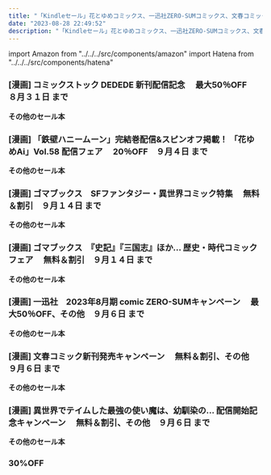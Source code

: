 ```yaml
---
title: "「Kindleセール」花とゆめコミックス、一迅社ZERO-SUMコミックス、文春コミック、ゴマブックス、実業之日本社、コミックストック DEDEDE"
date: "2023-08-28 22:49:52"
description: "「Kindleセール」花とゆめコミックス、一迅社ZERO-SUMコミックス、文春コミック、ゴマブックス、実業之日本社、コミックストック DEDEDE"
---
```

import Amazon from "../../../src/components/amazon"
import Hatena from "../../../src/components/hatena"






### [漫画] コミックストック DEDEDE 新刊配信記念　 最大50％OFF　８月３１日 まで

<Amazon asin="B0B8NPJQYN" />



<Amazon asin="B09T9DK242" />



<Amazon asin="B09SH1SCCK" />


**その他のセール本**

<Hatena src="https://kyukyunyorituryo.github.io/kindle_sale/html/20230831s34737.html" title=""/>


### [漫画] 「鉄壁ハニームーン」完結巻配信&スピンオフ掲載！ 「花ゆめAi」Vol.58 配信フェア　 20％OFF　９月４日 まで

<Amazon asin="B08L6NRSMV" />



<Amazon asin="B08DFS31HX" />



<Amazon asin="B08314MWH8" />


**その他のセール本**

<Hatena src="https://kyukyunyorituryo.github.io/kindle_sale/html/20230904s34744.html" title=""/>


### [漫画] ゴマブックス　SFファンタジー・異世界コミック特集　 無料＆割引　９月１４日 まで

<Amazon asin="B0BQMYSJD3" />



<Amazon asin="B09SPVW3DR" />



<Amazon asin="B09MZ9BKXY" />


**その他のセール本**

<Hatena src="https://kyukyunyorituryo.github.io/kindle_sale/html/20230914s34771.html" title=""/>


### [漫画] ゴマブックス　『史記』『三国志』ほか… 歴史・時代コミックフェア　 無料＆割引　９月１４日 まで

<Amazon asin="B09CFRKQ1R" />


<Amazon asin="B00JB7ZW2E" />


<Amazon asin="B00J4IWBR4" />


**その他のセール本**

<Hatena src="https://kyukyunyorituryo.github.io/kindle_sale/html/20230914s34772.html" title=""/>


### [漫画] 一迅社　2023年8月期 comic ZERO-SUMキャンペーン　 最大50％OFF、その他　９月６日 まで

<Amazon asin="B0CG5FHRSJ" />


<Amazon asin="B0CG5F9HFZ" />


<Amazon asin="B0CG5G7LQ3" />


**その他のセール本**

<Hatena src="https://kyukyunyorituryo.github.io/kindle_sale/html/20230906s34866.html" title=""/>


### [漫画] 文春コミック新刊発売キャンペーン　 無料＆割引、その他　９月６日 まで

<Amazon asin="B0B71P1JK6" />


<Amazon asin="B0BGY3NNC6" />


<Amazon asin="B09MTLHCK5" />


**その他のセール本**

<Hatena src="https://kyukyunyorituryo.github.io/kindle_sale/html/20230906s34783.html" title=""/>


### [漫画] 異世界でテイムした最強の使い魔は、幼馴染の… 配信開始記念キャンペーン　 無料＆割引、その他　９月６日 まで

<Amazon asin="B0CCR5G726" />


<Amazon asin="B0BSTW6X4G" />


<Amazon asin="B075ZVKBQ8" />


<Hatena src="https://kyukyunyorituryo.github.io/kindle_sale/html/20230906s34791.html" title=""/>


**その他のセール本**

### 30%OFF

<Amazon asin="B083W9TQTZ" />

<Amazon asin="B07YZ83FDT" />

